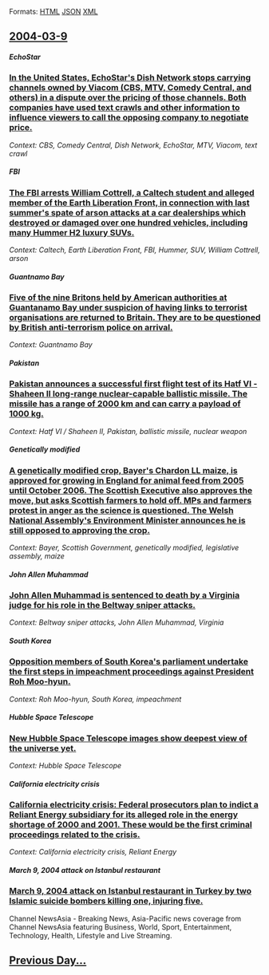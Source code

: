 
Formats: [HTML](2004/03/9/index.html)  [JSON](2004/03/9/index.json)  [XML](2004/03/9/index.xml)  

## [2004-03-9](/news/2004/03/9/index.md)

##### EchoStar
### [ In the United States, EchoStar's Dish Network stops carrying channels owned by Viacom (CBS, MTV, Comedy Central, and others) in a dispute over the pricing of those channels. Both companies have used text crawls and other information to influence viewers to call the opposing company to negotiate price. ](/news/2004/03/9/in-the-united-states-echostar-s-dish-network-stops-carrying-channels-owned-by-viacom-cbs-mtv-comedy-central-and-others-in-a-dispute-o.md)
_Context: CBS, Comedy Central, Dish Network, EchoStar, MTV, Viacom, text crawl_

##### FBI
### [ The FBI arrests William Cottrell, a Caltech student and alleged member of the Earth Liberation Front, in connection with last summer's spate of arson attacks at a car dealerships which destroyed or damaged over one hundred vehicles, including many Hummer H2 luxury SUVs. ](/news/2004/03/9/the-fbi-arrests-william-cottrell-a-caltech-student-and-alleged-member-of-the-earth-liberation-front-in-connection-with-last-summer-s-spat.md)
_Context: Caltech, Earth Liberation Front, FBI, Hummer, SUV, William Cottrell, arson_

##### Guantnamo Bay
### [ Five of the nine Britons held by American authorities at Guantanamo Bay under suspicion of having links to terrorist organisations are returned to Britain. They are to be questioned by British anti-terrorism police on arrival.](/news/2004/03/9/five-of-the-nine-britons-held-by-american-authorities-at-guantanamo-bay-under-suspicion-of-having-links-to-terrorist-organisations-are-retu.md)
_Context: Guantnamo Bay_

##### Pakistan
### [ Pakistan announces a successful first flight test of its Hatf&nbsp;VI - Shaheen&nbsp;II long-range nuclear-capable ballistic missile. The missile has a range of 2000 km and can carry a payload of 1000 kg. ](/news/2004/03/9/pakistan-announces-a-successful-first-flight-test-of-its-hatf-nbsp-vi-shaheen-nbsp-ii-long-range-nuclear-capable-ballistic-missile-the-m.md)
_Context: Hatf&nbsp;VI / Shaheen&nbsp;II, Pakistan, ballistic missile, nuclear weapon_

##### Genetically modified
### [ A genetically modified crop, Bayer's Chardon LL maize, is approved for growing in England for animal feed from 2005 until October 2006. The Scottish Executive also approves the move, but asks Scottish farmers to hold off. MPs and farmers protest in anger as the science is questioned. The Welsh National Assembly's Environment Minister announces he is still opposed to approving the crop. ](/news/2004/03/9/a-genetically-modified-crop-bayer-s-chardon-ll-maize-is-approved-for-growing-in-england-for-animal-feed-from-2005-until-october-2006-the.md)
_Context: Bayer, Scottish Government, genetically modified, legislative assembly, maize_

##### John Allen Muhammad
### [ John Allen Muhammad is sentenced to death by a Virginia judge for his role in the Beltway sniper attacks. ](/news/2004/03/9/john-allen-muhammad-is-sentenced-to-death-by-a-virginia-judge-for-his-role-in-the-beltway-sniper-attacks.md)
_Context: Beltway sniper attacks, John Allen Muhammad, Virginia_

##### South Korea
### [ Opposition members of South Korea's parliament undertake the first steps in impeachment proceedings against President Roh Moo-hyun. ](/news/2004/03/9/opposition-members-of-south-korea-s-parliament-undertake-the-first-steps-in-impeachment-proceedings-against-president-roh-moo-hyun.md)
_Context: Roh Moo-hyun, South Korea, impeachment_

##### Hubble Space Telescope
### [ New Hubble Space Telescope images show deepest view of the universe yet. ](/news/2004/03/9/new-hubble-space-telescope-images-show-deepest-view-of-the-universe-yet.md)
_Context: Hubble Space Telescope_

##### California electricity crisis
### [ California electricity crisis: Federal prosecutors plan to indict a Reliant Energy subsidiary for its alleged role in the energy shortage of 2000 and 2001. These would be the first criminal proceedings related to the crisis. ](/news/2004/03/9/california-electricity-crisis-federal-prosecutors-plan-to-indict-a-reliant-energy-subsidiary-for-its-alleged-role-in-the-energy-shortage-o.md)
_Context: California electricity crisis, Reliant Energy_

##### March 9, 2004 attack on Istanbul restaurant
### [ March 9, 2004 attack on Istanbul restaurant in Turkey by two Islamic suicide bombers killing one, injuring five. ](/news/2004/03/9/march-9-2004-attack-on-istanbul-restaurant-in-turkey-by-two-islamic-suicide-bombers-killing-one-injuring-five.md)
Channel NewsAsia - Breaking News, Asia-Pacific news coverage from Channel NewsAsia featuring Business, World, Sport, Entertainment, Technology, Health, Lifestyle and Live Streaming.

## [Previous Day...](/news/2004/03/8/index.md)

